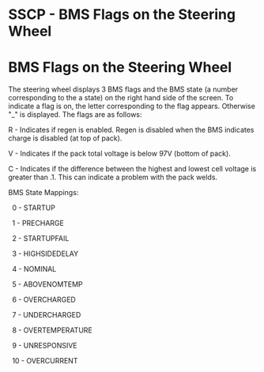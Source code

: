 # SSCP - BMS Flags on the Steering Wheel

# BMS Flags on the Steering Wheel

The steering wheel displays 3 BMS flags and the BMS state (a number corresponding to the a state) on the right hand side of the screen. To indicate a flag is on, the letter corresponding to the flag appears. Otherwise "_" is displayed. The flags are as follows:

R - Indicates if regen is enabled. Regen is disabled when the BMS indicates charge is disabled (at top of pack). 

V - Indicates if the pack total voltage is below 97V (bottom of pack).

C - Indicates if the difference between the highest and lowest cell voltage is greater than .1. This can indicate a problem with the pack welds.

BMS State Mappings:

  0 - STARTUP

  1 - PRECHARGE

  2 - STARTUPFAIL

  3 - HIGHSIDEDELAY

  4 - NOMINAL

  5 - ABOVENOMTEMP

  6 - OVERCHARGED

  7 - UNDERCHARGED

  8 - OVERTEMPERATURE

  9 - UNRESPONSIVE

  10 - OVERCURRENT

